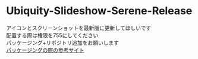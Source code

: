 Ubiquity-Slideshow-Serene-Release  
===============
アイコンとスクリーンショットを最新版に更新してほしいです  
配置する際は権限を755にしてください  
パッケージング+リポジトリ追加をお願いします  
[パッケージングの際の参考サイト](https://launchpad.net/ubuntu/+source/ubiquity-slideshow-ubuntu)